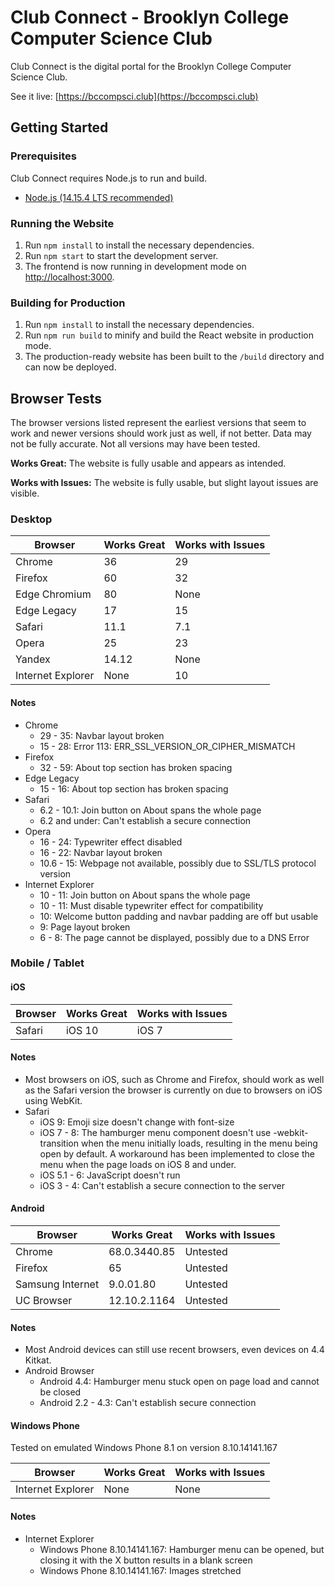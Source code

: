 # Club Connect - Brooklyn College Computer Science Club

Club Connect is the digital portal for the Brooklyn College Computer Science Club.

See it live: [https://bccompsci.club](https://bccompsci.club)

## Getting Started

### Prerequisites

Club Connect requires Node.js to run and build.

- [Node.js (14.15.4 LTS recommended)](https://nodejs.org/)

### Running the Website

1. Run `npm install` to install the necessary dependencies.
2. Run `npm start` to start the development server.
3. The frontend is now running in development mode on [http://localhost:3000](http://localhost:3000).

### Building for Production

1. Run `npm install` to install the necessary dependencies.
2. Run `npm run build` to minify and build the React website in production mode.
3. The production-ready website has been built to the `/build` directory and can now be deployed.

## Browser Tests

The browser versions listed represent the earliest versions that seem to work and newer versions should work just as well, if not better. Data may not be fully accurate. Not all versions may have been tested.

**Works Great:** The website is fully usable and appears as intended.

**Works with Issues:** The website is fully usable, but slight layout issues are visible.

### Desktop

| Browser           | Works Great | Works with Issues |
| ----------------- | ----------- | ----------------- |
| Chrome            | 36          | 29                |
| Firefox           | 60          | 32                |
| Edge Chromium     | 80          | None              |
| Edge Legacy       | 17          | 15                |
| Safari            | 11.1        | 7.1               |
| Opera             | 25          | 23                |
| Yandex            | 14.12       | None              |
| Internet Explorer | None        | 10                |

#### Notes

- Chrome
  - 29 - 35: Navbar layout broken
  - 15 - 28: Error 113: ERR_SSL_VERSION_OR_CIPHER_MISMATCH
- Firefox
  - 32 - 59: About top section has broken spacing
- Edge Legacy
  - 15 - 16: About top section has broken spacing
- Safari
  - 6.2 - 10.1: Join button on About spans the whole page
  - 6.2 and under: Can't establish a secure connection
- Opera
  - 16 - 24: Typewriter effect disabled
  - 16 - 22: Navbar layout broken
  - 10.6 - 15: Webpage not available, possibly due to SSL/TLS protocol version
- Internet Explorer
  - 10 - 11: Join button on About spans the whole page
  - 10 - 11: Must disable typewriter effect for compatibility
  - 10: Welcome button padding and navbar padding are off but usable
  - 9: Page layout broken
  - 6 - 8: The page cannot be displayed, possibly due to a DNS Error

### Mobile / Tablet

#### iOS

| Browser | Works Great | Works with Issues |
| ------- | ----------- | ----------------- |
| Safari  | iOS 10      | iOS 7             |

#### Notes

- Most browsers on iOS, such as Chrome and Firefox, should work as well as the Safari version the browser is currently on due to browsers on iOS using WebKit.
- Safari
  - iOS 9: Emoji size doesn't change with font-size
  - iOS 7 - 8: The hamburger menu component doesn't use -webkit-transition when the menu initially loads, resulting in the menu being open by default. A workaround has been implemented to close the menu when the page loads on iOS 8 and under.
  - iOS 5.1 - 6: JavaScript doesn't run
  - iOS 3 - 4: Can't establish a secure connection to the server

#### Android

| Browser          | Works Great  | Works with Issues |
| ---------------- | ------------ | ----------------- |
| Chrome           | 68.0.3440.85 | Untested          |
| Firefox          | 65           | Untested          |
| Samsung Internet | 9.0.01.80    | Untested          |
| UC Browser       | 12.10.2.1164 | Untested          |

#### Notes

- Most Android devices can still use recent browsers, even devices on 4.4 Kitkat.
- Android Browser
  - Android 4.4: Hamburger menu stuck open on page load and cannot be closed
  - Android 2.2 - 4.3: Can't establish secure connection

#### Windows Phone

Tested on emulated Windows Phone 8.1 on version 8.10.14141.167

| Browser           | Works Great | Works with Issues |
| ----------------- | ----------- | ----------------- |
| Internet Explorer | None        | None              |

#### Notes

- Internet Explorer
  - Windows Phone 8.10.14141.167: Hamburger menu can be opened, but closing it with the X button results in a blank screen
  - Windows Phone 8.10.14141.167: Images stretched
